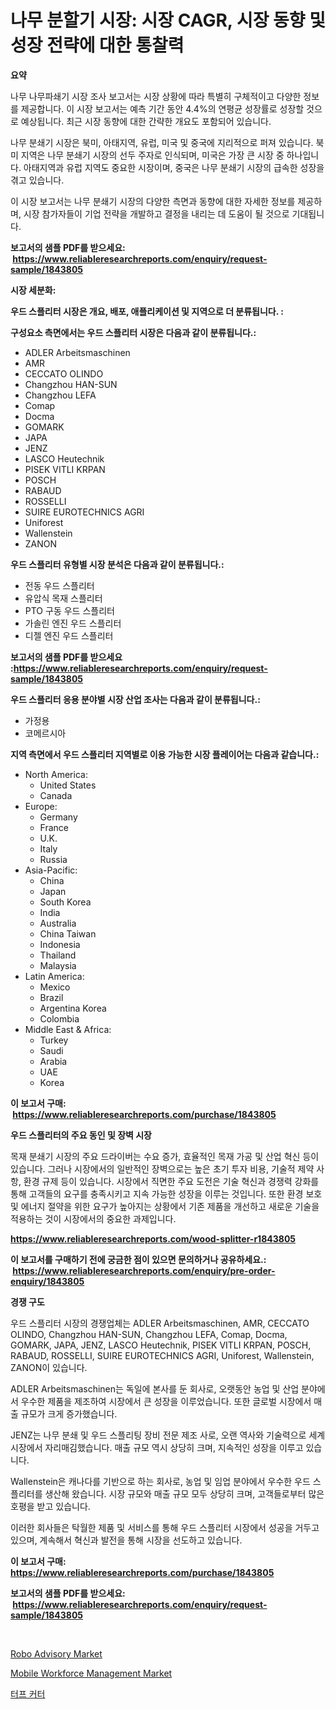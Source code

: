 <p><h1>나무 분할기 시장: 시장 CAGR, 시장 동향 및 성장 전략에 대한 통찰력</h1></p><p><strong>요약</strong></p>
<p><p>나무 나무파쇄기 시장 조사 보고서는 시장 상황에 따라 특별히 구체적이고 다양한 정보를 제공합니다. 이 시장 보고서는 예측 기간 동안 4.4%의 연평균 성장률로 성장할 것으로 예상됩니다. 최근 시장 동향에 대한 간략한 개요도 포함되어 있습니다.</p><p>나무 분쇄기 시장은 북미, 아태지역, 유럽, 미국 및 중국에 지리적으로 퍼져 있습니다. 북미 지역은 나무 분쇄기 시장의 선두 주자로 인식되며, 미국은 가장 큰 시장 중 하나입니다. 아태지역과 유럽 지역도 중요한 시장이며, 중국은 나무 분쇄기 시장의 급속한 성장을 겪고 있습니다.</p><p>이 시장 보고서는 나무 분쇄기 시장의 다양한 측면과 동향에 대한 자세한 정보를 제공하며, 시장 참가자들이 기업 전략을 개발하고 결정을 내리는 데 도움이 될 것으로 기대됩니다.</p></p>
<p><strong>보고서의 샘플 PDF를 받으세요: &nbsp;<a href="https://www.reliableresearchreports.com/enquiry/request-sample/1843805">https://www.reliableresearchreports.com/enquiry/request-sample/1843805</a></strong></p>
<p><strong>시장 세분화:</strong></p>
<p><strong> 우드 스플리터 시장은 개요, 배포, 애플리케이션 및 지역으로 더 분류됩니다. :</strong></p>
<p><strong>구성요소 측면에서는 우드 스플리터 시장은 다음과 같이 분류됩니다.:</strong></p>
<p><ul><li>ADLER Arbeitsmaschinen</li><li>AMR</li><li>CECCATO OLINDO</li><li>Changzhou HAN-SUN</li><li>Changzhou LEFA</li><li>Comap</li><li>Docma</li><li>GOMARK</li><li>JAPA</li><li>JENZ</li><li>LASCO Heutechnik</li><li>PISEK VITLI KRPAN</li><li>POSCH</li><li>RABAUD</li><li>ROSSELLI</li><li>SUIRE EUROTECHNICS AGRI</li><li>Uniforest</li><li>Wallenstein</li><li>ZANON</li></ul></p>
<p><strong> 우드 스플리터 유형별 시장 분석은 다음과 같이 분류됩니다.:</strong></p>
<p><ul><li>전동 우드 스플리터</li><li>유압식 목재 스플리터</li><li>PTO 구동 우드 스플리터</li><li>가솔린 엔진 우드 스플리터</li><li>디젤 엔진 우드 스플리터</li></ul></p>
<p><strong>보고서의 샘플 PDF를 받으세요 :<a href="https://www.reliableresearchreports.com/enquiry/request-sample/1843805">https://www.reliableresearchreports.com/enquiry/request-sample/1843805</a></strong></p>
<p><strong> 우드 스플리터 응용 분야별 시장 산업 조사는 다음과 같이 분류됩니다.:</strong></p>
<p><ul><li>가정용</li><li>코메르시아</li></ul></p>
<p><strong>지역 측면에서 우드 스플리터 지역별로 이용 가능한 시장 플레이어는 다음과 같습니다.:</strong></p>
<p><ul>
    <li>
        North America:
        <ul>
            <li>United States</li>
            <li>Canada</li>
        </ul>
    </li>
    <li>
        Europe:
        <ul>
            <li>Germany</li>
            <li>France</li>
            <li>U.K.</li>
            <li>Italy</li>
            <li>Russia</li>
        </ul>
    </li>
    <li>
        Asia-Pacific:
        <ul>
            <li>China</li>
            <li>Japan</li>
            <li>South Korea</li>
            <li>India</li>
            <li>Australia</li>
            <li>China Taiwan</li>
            <li>Indonesia</li>
            <li>Thailand</li>
            <li>Malaysia</li>
        </ul>
    </li>
    <li>
        Latin America:
        <ul>
            <li>Mexico</li>
            <li>Brazil</li>
            <li>Argentina Korea</li>
            <li>Colombia</li>
        </ul>
    </li>
    <li>
        Middle East & Africa:
        <ul>
            <li>Turkey</li>
            <li>Saudi</li>
            <li>Arabia</li>
            <li>UAE</li>
            <li>Korea</li>
        </ul>
    </li>
    </ul></p>
<p><strong>이 보고서 구매: &nbsp;<a href="https://www.reliableresearchreports.com/purchase/1843805">https://www.reliableresearchreports.com/purchase/1843805</a></strong></p>
<p><strong>우드 스플리터의 주요 동인 및 장벽 시장</strong></p>
<p><p>목재 분쇄기 시장의 주요 드라이버는 수요 증가, 효율적인 목재 가공 및 산업 혁신 등이 있습니다. 그러나 시장에서의 일반적인 장벽으로는 높은 초기 투자 비용, 기술적 제약 사항, 환경 규제 등이 있습니다. 시장에서 직면한 주요 도전은 기술 혁신과 경쟁력 강화를 통해 고객들의 요구를 충족시키고 지속 가능한 성장을 이루는 것입니다. 또한 환경 보호 및 에너지 절약을 위한 요구가 높아지는 상황에서 기존 제품을 개선하고 새로운 기술을 적용하는 것이 시장에서의 중요한 과제입니다.</p></p>
<p><strong><a href="https://www.reliableresearchreports.com/wood-splitter-r1843805">https://www.reliableresearchreports.com/wood-splitter-r1843805</a></strong></p>
<p><strong>이 보고서를 구매하기 전에 궁금한 점이 있으면 문의하거나 공유하세요.: &nbsp;<a href="https://www.reliableresearchreports.com/enquiry/pre-order-enquiry/1843805">https://www.reliableresearchreports.com/enquiry/pre-order-enquiry/1843805</a></strong></p>
<p><strong>경쟁 구도</strong></p>
<p><p>우드 스플리터 시장의 경쟁업체는 ADLER Arbeitsmaschinen, AMR, CECCATO OLINDO, Changzhou HAN-SUN, Changzhou LEFA, Comap, Docma, GOMARK, JAPA, JENZ, LASCO Heutechnik, PISEK VITLI KRPAN, POSCH, RABAUD, ROSSELLI, SUIRE EUROTECHNICS AGRI, Uniforest, Wallenstein, ZANON이 있습니다.</p><p>ADLER Arbeitsmaschinen는 독일에 본사를 둔 회사로, 오랫동안 농업 및 산업 분야에서 우수한 제품을 제조하여 시장에서 큰 성장을 이루었습니다. 또한 글로벌 시장에서 매출 규모가 크게 증가했습니다.</p><p>JENZ는 나무 분쇄 및 우드 스플리팅 장비 전문 제조 사로, 오랜 역사와 기술력으로 세계 시장에서 자리매김했습니다. 매출 규모 역시 상당히 크며, 지속적인 성장을 이루고 있습니다.</p><p>Wallenstein은 캐나다를 기반으로 하는 회사로, 농업 및 임업 분야에서 우수한 우드 스플리터를 생산해 왔습니다. 시장 규모와 매출 규모 모두 상당히 크며, 고객들로부터 많은 호평을 받고 있습니다.</p><p>이러한 회사들은 탁월한 제품 및 서비스를 통해 우드 스플리터 시장에서 성공을 거두고 있으며, 계속해서 혁신과 발전을 통해 시장을 선도하고 있습니다.</p></p>
<p><strong>이 보고서 구매: &nbsp; <a href="https://www.reliableresearchreports.com/purchase/1843805">https://www.reliableresearchreports.com/purchase/1843805</a></strong></p>
<p><strong>보고서의 샘플 PDF를 받으세요: &nbsp;<a href="https://www.reliableresearchreports.com/enquiry/request-sample/1843805">https://www.reliableresearchreports.com/enquiry/request-sample/1843805</a></strong><strong></strong></p>
<p>&nbsp;</p>
<p><p><a href="https://github.com/Glendatilghmankmgz0rbhwpy/Market-Research-Report-List-2/blob/main/robo-advisory-market.md">Robo Advisory Market</a></p><p><a href="https://github.com/dx0328/Market-Research-Report-List-2/blob/main/mobile-workforce-management-market.md">Mobile Workforce Management Market</a></p><p><a href="https://github.com/fernandotryO5lson96765/Market-Research-Report-List-1/blob/main/144085722540.md">터프 커터</a></p></p>